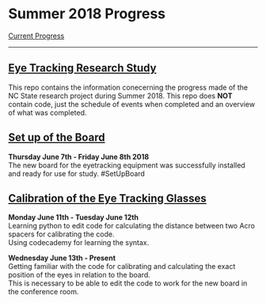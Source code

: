 # Summer 2018 Progress 
[Current Progress](https://github.com/IlaWallace/Summer2018/blob/master/Current%20Progress.md)
***************************
[Eye Tracking Research Study](https://github.com/IlaWallace/Summer2018/blob/master/Eye%20Tracking%20Research%20Study.md)
---------------------------
This repo contains the information conecerning the progress made of the NC State research project during Summer 2018. This repo does **NOT** contain code, just the schedule of events when completed and an overview of what was completed. 

  [Set up of the Board](https://github.com/IlaWallace/Summer2018/blob/master/Set%20up%20of%20the%20Board.md)
  -------------------
  **Thursday June 7th - Friday June 8th 2018**    
    The new board for the eyetracking equipment was successfully installed and ready for use for study. #SetUpBoard
  

  [Calibration of the Eye Tracking Glasses](https://github.com/IlaWallace/Summer2018/blob/master/Calibration%20of%20the%20Eye%20Tracking%20Glasses.md)
  ---------------------------------------
  **Monday June 11th - Tuesday June 12th**  
    Learning python to edit code for calculating the distance between two Acro spacers for calibrating the code.  
    Using codecademy for learning the syntax.  
    
  **Wednesday June 13th - Present**  
    Getting familiar with the code for calibrating and calculating the exact position of the eyes in relation to the board.  
    This is necessary to be able to edit the code to work for the new board in the conference room. 

